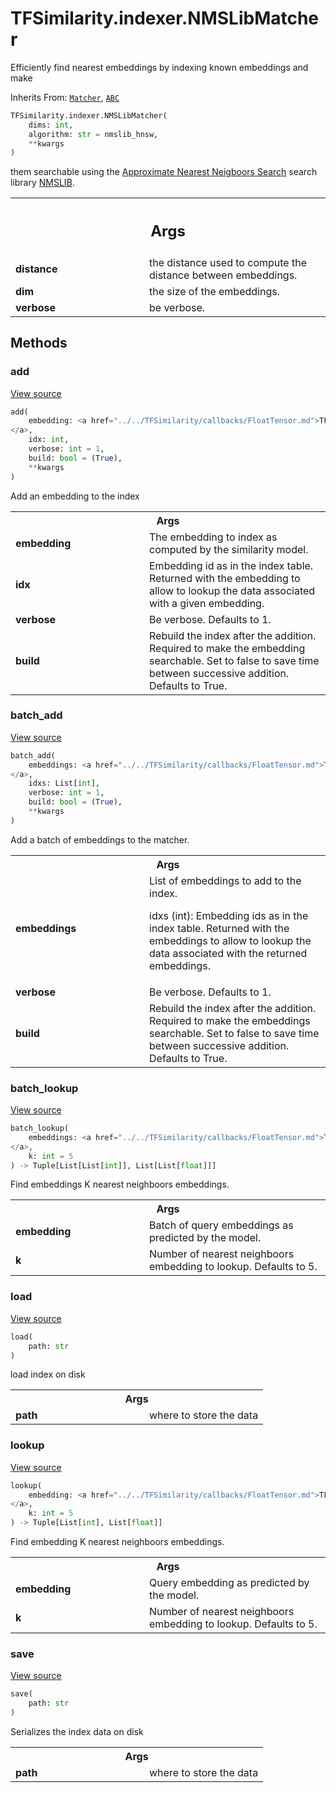 # TFSimilarity.indexer.NMSLibMatcher





Efficiently find nearest embeddings by indexing known embeddings and make

Inherits From: [`Matcher`](../../TFSimilarity/indexer/Matcher.md), [`ABC`](../../TFSimilarity/distances/ABC.md)


```python
TFSimilarity.indexer.NMSLibMatcher(
    dims: int,
    algorithm: str = nmslib_hnsw,
    **kwargs
)
```



<!-- Placeholder for "Used in" -->
them searchable using the  [Approximate Nearest Neigboors Search](https://en.wikipedia.org/wiki/Nearest_neighbor_search)
search library [NMSLIB](https://github.com/nmslib/nmslib).

<!-- Tabular view -->
 <table class="responsive fixed orange">
<colgroup><col width="214px"><col></colgroup>
<tr><th colspan="2"><h2 class="add-link">Args</h2></th></tr>

<tr>
<td>
<b>distance</b>
</td>
<td>
the distance used to compute the distance between
embeddings.
</td>
</tr><tr>
<td>
<b>dim</b>
</td>
<td>
the size of the embeddings.
</td>
</tr><tr>
<td>
<b>verbose</b>
</td>
<td>
be verbose.
</td>
</tr>
</table>



## Methods

<h3 id="add">add</h3>

<a target="_blank" href="https://github.com/tensorflow/similarity/blob/main/tensorflow_similarity/matchers/nmslib_matcher.py#L45-L71">View source</a>

```python
add(
    embedding: <a href="../../TFSimilarity/callbacks/FloatTensor.md">TFSimilarity.callbacks.FloatTensor```
</a>,
    idx: int,
    verbose: int = 1,
    build: bool = (True),
    **kwargs
)
```


Add an embedding to the index


<!-- Tabular view -->
 <table class="responsive fixed orange">
<colgroup><col width="214px"><col></colgroup>
<tr><th colspan="2">Args</th></tr>

<tr>
<td>
<b>embedding</b>
</td>
<td>
The embedding to index as computed by
the similarity model.
</td>
</tr><tr>
<td>
<b>idx</b>
</td>
<td>
Embedding id as in the index table.
Returned with the embedding to allow to lookup
the data associated with a given embedding.
</td>
</tr><tr>
<td>
<b>verbose</b>
</td>
<td>
Be verbose. Defaults to 1.
</td>
</tr><tr>
<td>
<b>build</b>
</td>
<td>
Rebuild the index after the addition.
Required to make the embedding searchable.
Set to false to save time between successive addition.
Defaults to True.
</td>
</tr>
</table>



<h3 id="batch_add">batch_add</h3>

<a target="_blank" href="https://github.com/tensorflow/similarity/blob/main/tensorflow_similarity/matchers/nmslib_matcher.py#L73-L102">View source</a>

```python
batch_add(
    embeddings: <a href="../../TFSimilarity/callbacks/FloatTensor.md">TFSimilarity.callbacks.FloatTensor```
</a>,
    idxs: List[int],
    verbose: int = 1,
    build: bool = (True),
    **kwargs
)
```


Add a batch of embeddings to the matcher.


<!-- Tabular view -->
 <table class="responsive fixed orange">
<colgroup><col width="214px"><col></colgroup>
<tr><th colspan="2">Args</th></tr>

<tr>
<td>
<b>embeddings</b>
</td>
<td>
List of embeddings to add to the index.

idxs (int): Embedding ids as in the index table. Returned with
the embeddings to allow to lookup the data associated
with the returned embeddings.
</td>
</tr><tr>
<td>
<b>verbose</b>
</td>
<td>
Be verbose. Defaults to 1.
</td>
</tr><tr>
<td>
<b>build</b>
</td>
<td>
Rebuild the index after the addition. Required to
make the embeddings searchable. Set to false to save
time between successive addition. Defaults to True.
</td>
</tr>
</table>



<h3 id="batch_lookup">batch_lookup</h3>

<a target="_blank" href="https://github.com/tensorflow/similarity/blob/main/tensorflow_similarity/matchers/nmslib_matcher.py#L118-L134">View source</a>

```python
batch_lookup(
    embeddings: <a href="../../TFSimilarity/callbacks/FloatTensor.md">TFSimilarity.callbacks.FloatTensor```
</a>,
    k: int = 5
) -> Tuple[List[List[int]], List[List[float]]]
```


Find embeddings K nearest neighboors embeddings.


<!-- Tabular view -->
 <table class="responsive fixed orange">
<colgroup><col width="214px"><col></colgroup>
<tr><th colspan="2">Args</th></tr>

<tr>
<td>
<b>embedding</b>
</td>
<td>
Batch of query embeddings as predicted by the model.
</td>
</tr><tr>
<td>
<b>k</b>
</td>
<td>
Number of nearest neighboors embedding to lookup. Defaults to 5.
</td>
</tr>
</table>



<h3 id="load">load</h3>

<a target="_blank" href="https://github.com/tensorflow/similarity/blob/main/tensorflow_similarity/matchers/nmslib_matcher.py#L145-L152">View source</a>

```python
load(
    path: str
)
```


load index on disk


<!-- Tabular view -->
 <table class="responsive fixed orange">
<colgroup><col width="214px"><col></colgroup>
<tr><th colspan="2">Args</th></tr>

<tr>
<td>
<b>path</b>
</td>
<td>
where to store the data
</td>
</tr>
</table>



<h3 id="lookup">lookup</h3>

<a target="_blank" href="https://github.com/tensorflow/similarity/blob/main/tensorflow_similarity/matchers/nmslib_matcher.py#L104-L116">View source</a>

```python
lookup(
    embedding: <a href="../../TFSimilarity/callbacks/FloatTensor.md">TFSimilarity.callbacks.FloatTensor```
</a>,
    k: int = 5
) -> Tuple[List[int], List[float]]
```


Find embedding K nearest neighboors embeddings.


<!-- Tabular view -->
 <table class="responsive fixed orange">
<colgroup><col width="214px"><col></colgroup>
<tr><th colspan="2">Args</th></tr>

<tr>
<td>
<b>embedding</b>
</td>
<td>
Query embedding as predicted by the model.
</td>
</tr><tr>
<td>
<b>k</b>
</td>
<td>
Number of nearest neighboors embedding to lookup. Defaults to 5.
</td>
</tr>
</table>



<h3 id="save">save</h3>

<a target="_blank" href="https://github.com/tensorflow/similarity/blob/main/tensorflow_similarity/matchers/nmslib_matcher.py#L136-L143">View source</a>

```python
save(
    path: str
)
```


Serializes the index data on disk


<!-- Tabular view -->
 <table class="responsive fixed orange">
<colgroup><col width="214px"><col></colgroup>
<tr><th colspan="2">Args</th></tr>

<tr>
<td>
<b>path</b>
</td>
<td>
where to store the data
</td>
</tr>
</table>





